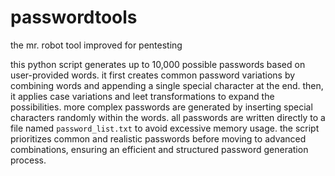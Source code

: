 # passwordtools
the mr. robot tool improved for pentesting

this python script generates up to 10,000 possible passwords based on user-provided words. it first creates common password variations by combining words and appending a single special character at the end. then, it applies case variations and leet transformations to expand the possibilities. more complex passwords are generated by inserting special characters randomly within the words. all passwords are written directly to a file named `password_list.txt` to avoid excessive memory usage. the script prioritizes common and realistic passwords before moving to advanced combinations, ensuring an efficient and structured password generation process.
